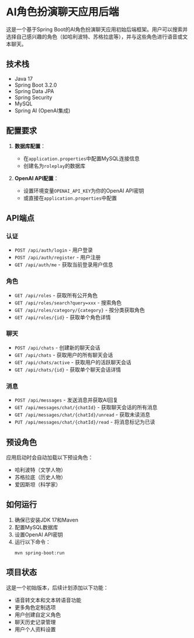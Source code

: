 # AI角色扮演聊天应用后端

这是一个基于Spring Boot的AI角色扮演聊天应用初始后端框架。用户可以搜索并选择自己感兴趣的角色（如哈利波特、苏格拉底等），并与这些角色进行语音或文本聊天。

## 技术栈

- Java 17
- Spring Boot 3.2.0
- Spring Data JPA
- Spring Security
- MySQL
- Spring AI (OpenAI集成)

## 配置要求

1. **数据库配置**：
    - 在`application.properties`中配置MySQL连接信息
    - 创建名为`roleplay`的数据库

2. **OpenAI API配置**：
    - 设置环境变量`OPENAI_API_KEY`为你的OpenAI API密钥
    - 或直接在`application.properties`中配置

## API端点

### 认证

- `POST /api/auth/login` - 用户登录
- `POST /api/auth/register` - 用户注册
- `GET /api/auth/me` - 获取当前登录用户信息

### 角色

- `GET /api/roles` - 获取所有公开角色
- `GET /api/roles/search?query=xxx` - 搜索角色
- `GET /api/roles/category/{category}` - 按分类获取角色
- `GET /api/roles/{id}` - 获取单个角色详情

### 聊天

- `POST /api/chats` - 创建新的聊天会话
- `GET /api/chats` - 获取用户的所有聊天会话
- `GET /api/chats/active` - 获取用户的活跃聊天会话
- `GET /api/chats/{id}` - 获取单个聊天会话详情

### 消息

- `POST /api/messages` - 发送消息并获取AI回复
- `GET /api/messages/chat/{chatId}` - 获取聊天会话的所有消息
- `GET /api/messages/chat/{chatId}/unread` - 获取未读消息
- `PUT /api/messages/chat/{chatId}/read` - 将消息标记为已读

## 预设角色

应用启动时会自动加载以下预设角色：

- 哈利波特（文学人物）
- 苏格拉底（历史人物）
- 爱因斯坦（科学家）

## 如何运行

1. 确保已安装JDK 17和Maven
2. 配置MySQL数据库
3. 设置OpenAI API密钥
4. 运行以下命令：
   ```
   mvn spring-boot:run
   ```

## 项目状态

这是一个初始版本，后续计划添加以下功能：

- 语音转文本和文本转语音功能
- 更多角色定制选项
- 用户创建自定义角色
- 聊天历史记录管理
- 用户个人资料设置
